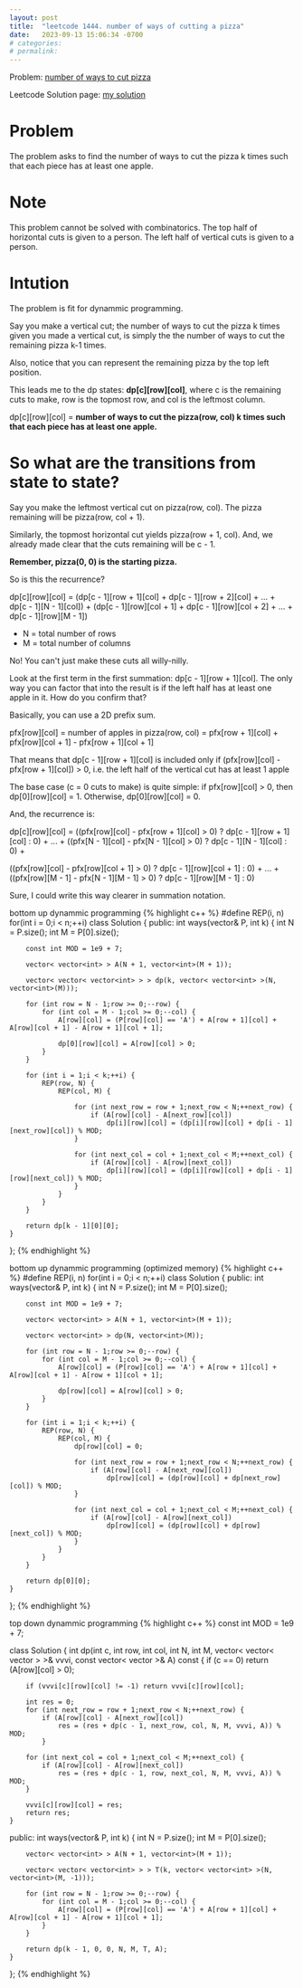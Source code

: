 ```yaml
---
layout: post
title:  "leetcode 1444. number of ways of cutting a pizza"
date:   2023-09-13 15:06:34 -0700
# categories:
# permalink:
---
```


Problem: [number of ways to cut pizza](https://leetcode.com/problems/number-of-ways-of-cutting-a-pizza/description/)

Leetcode Solution page: [my solution](https://leetcode.com/problems/number-of-ways-of-cutting-a-pizza/solutions/4045890/thoroughly-explained-solution/)

# Problem
The problem asks to find the number of ways to cut the pizza k times such that each piece has at least one apple.

# Note
This problem cannot be solved with combinatorics.
The top half of horizontal cuts is given to a person.
The left half of vertical cuts is given to a person.

# Intution
The problem is fit for dynammic programming.

Say you make a vertical cut; the number of ways to cut the pizza k times given you made a vertical cut, is simply the the number of ways to cut the remaining pizza k-1 times.

Also, notice that you can represent the remaining pizza by the top left position.

This leads me to the dp states: **dp[c][row][col]**, where c is the remaining cuts to make, row is the topmost row, and col is the leftmost column.

dp[c][row][col] = **number of ways to cut the pizza(row, col) k times such that each piece has at least one apple.**


# So what are the transitions from state to state?

Say you make the leftmost vertical cut on pizza(row, col). The pizza remaining will be pizza(row, col + 1).

Similarly, the topmost horizontal cut yields pizza(row + 1, col). And, we already made clear that the cuts remaining will be c - 1.

**Remember, pizza(0, 0) is the starting pizza.**

So is this the recurrence?

dp[c][row][col] = (dp[c - 1][row + 1][col] + dp[c - 1][row + 2][col] + ... + dp[c - 1][N - 1][col]) + (dp[c - 1][row][col + 1] + dp[c - 1][row][col + 2] + ... + dp[c - 1][row][M - 1])

- N = total number of rows
- M = total number of columns

No! You can't just make these cuts all willy-nilly.

Look at the first term in the first summation: dp[c - 1][row + 1][col]. The only way you can factor that into the result is if the left half has at least one apple in it. How do you confirm that?

Basically, you can use a 2D prefix sum.

pfx[row][col] = number of apples in pizza(row, col) = pfx[row + 1][col] + pfx[row][col + 1] - pfx[row + 1][col + 1]


That means that dp[c - 1][row + 1][col] is included only if (pfx[row][col] - pfx[row + 1][col]) > 0, i.e. the left half of the vertical cut has at least 1 apple


The base case (c = 0 cuts to make) is quite simple:
if pfx[row][col] > 0, then dp[0][row][col] = 1. Otherwise, dp[0][row][col] = 0.


And, the recurrence is:

dp[c][row][col] = ((pfx[row][col] - pfx[row + 1][col] > 0) ? dp[c - 1][row + 1][col] : 0) + ... + ((pfx[N - 1][col] - pfx[N - 1][col] > 0) ? dp[c - 1][N - 1][col] : 0) +

((pfx[row][col] - pfx[row][col + 1] > 0) ? dp[c - 1][row][col + 1] : 0) + ... + ((pfx[row][M - 1] - pfx[N - 1][M - 1] > 0) ? dp[c - 1][row][M - 1] : 0)


Sure, I could write this way clearer in summation notation.


bottom up dynammic programming
{% highlight c++ %}
#define REP(i, n) for(int i = 0;i < n;++i)
class Solution {
public:
    int ways(vector<string>& P, int k) {
        int N = P.size();
        int M = P[0].size();

        const int MOD = 1e9 + 7;

        vector< vector<int> > A(N + 1, vector<int>(M + 1));

        vector< vector< vector<int> > > dp(k, vector< vector<int> >(N, vector<int>(M)));

        for (int row = N - 1;row >= 0;--row) {
            for (int col = M - 1;col >= 0;--col) {
                A[row][col] = (P[row][col] == 'A') + A[row + 1][col] + A[row][col + 1] - A[row + 1][col + 1];

                dp[0][row][col] = A[row][col] > 0;
            }
        }

        for (int i = 1;i < k;++i) {
            REP(row, N) {
                REP(col, M) {

                    for (int next_row = row + 1;next_row < N;++next_row) {
                        if (A[row][col] - A[next_row][col])
                            dp[i][row][col] = (dp[i][row][col] + dp[i - 1][next_row][col]) % MOD;
                    }

                    for (int next_col = col + 1;next_col < M;++next_col) {
                        if (A[row][col] - A[row][next_col])
                            dp[i][row][col] = (dp[i][row][col] + dp[i - 1][row][next_col]) % MOD;
                    }
                }
            }
        }

        return dp[k - 1][0][0];
    }
};
{% endhighlight %}

bottom up dynammic programming (optimized memory)
{% highlight c++ %}
#define REP(i, n) for(int i = 0;i < n;++i)
class Solution {
public:
    int ways(vector<string>& P, int k) {
        int N = P.size();
        int M = P[0].size();

        const int MOD = 1e9 + 7;

        vector< vector<int> > A(N + 1, vector<int>(M + 1));

        vector< vector<int> > dp(N, vector<int>(M));

        for (int row = N - 1;row >= 0;--row) {
            for (int col = M - 1;col >= 0;--col) {
                A[row][col] = (P[row][col] == 'A') + A[row + 1][col] + A[row][col + 1] - A[row + 1][col + 1];

                dp[row][col] = A[row][col] > 0;
            }
        }

        for (int i = 1;i < k;++i) {
            REP(row, N) {
                REP(col, M) {
                    dp[row][col] = 0;

                    for (int next_row = row + 1;next_row < N;++next_row) {
                        if (A[row][col] - A[next_row][col])
                            dp[row][col] = (dp[row][col] + dp[next_row][col]) % MOD;
                    }

                    for (int next_col = col + 1;next_col < M;++next_col) {
                        if (A[row][col] - A[row][next_col])
                            dp[row][col] = (dp[row][col] + dp[row][next_col]) % MOD;
                    }
                }
            }
        }

        return dp[0][0];
    }
};
{% endhighlight %}

top down dynammic programming
{% highlight c++ %}
const int MOD = 1e9 + 7;

class Solution {
    int dp(int c, int row, int col, int N, int M, vector< vector< vector<int> > >& vvvi, const vector< vector<int> >& A) const {
        if (c == 0) return (A[row][col] > 0);

        if (vvvi[c][row][col] != -1) return vvvi[c][row][col];

        int res = 0;
        for (int next_row = row + 1;next_row < N;++next_row) {
            if (A[row][col] - A[next_row][col])
                res = (res + dp(c - 1, next_row, col, N, M, vvvi, A)) % MOD;
            }

        for (int next_col = col + 1;next_col < M;++next_col) {
            if (A[row][col] - A[row][next_col])
                res = (res + dp(c - 1, row, next_col, N, M, vvvi, A)) % MOD;
        }

        vvvi[c][row][col] = res;
        return res;
    }
public:
    int ways(vector<string>& P, int k) {
        int N = P.size();
        int M = P[0].size();

        vector< vector<int> > A(N + 1, vector<int>(M + 1));

        vector< vector< vector<int> > > T(k, vector< vector<int> >(N, vector<int>(M, -1)));

        for (int row = N - 1;row >= 0;--row) {
            for (int col = M - 1;col >= 0;--col) {
                A[row][col] = (P[row][col] == 'A') + A[row + 1][col] + A[row][col + 1] - A[row + 1][col + 1];
            }
        }

        return dp(k - 1, 0, 0, N, M, T, A);
    }
};
{% endhighlight %}
